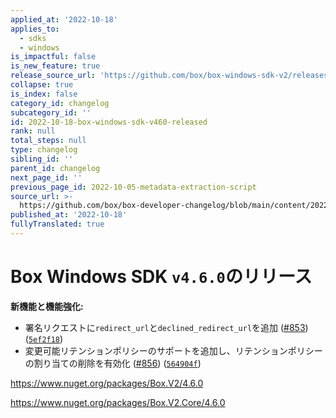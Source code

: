 ```yaml
---
applied_at: '2022-10-18'
applies_to:
  - sdks
  - windows
is_impactful: false
is_new_feature: true
release_source_url: 'https://github.com/box/box-windows-sdk-v2/releases/tag/v4.6.0'
collapse: true
is_index: false
category_id: changelog
subcategory_id: ''
id: 2022-10-18-box-windows-sdk-v460-released
rank: null
total_steps: null
type: changelog
sibling_id: ''
parent_id: changelog
next_page_id: ''
previous_page_id: 2022-10-05-metadata-extraction-script
source_url: >-
  https://github.com/box/box-developer-changelog/blob/main/content/2022/10-18-box-windows-sdk-v460-released.md
published_at: '2022-10-18'
fullyTranslated: true
---
```

# Box Windows SDK `v4.6.0`のリリース

**新機能と機能強化:**

* 署名リクエストに`redirect_url`と`declined_redirect_url`を追加 ([#853][1]) ([`5ef2f18`][2])
* 変更可能リテンションポリシーのサポートを追加し、リテンションポリシーの割り当ての削除を有効化 ([#856][3]) ([`564904f`][4])

<https://www.nuget.org/packages/Box.V2/4.6.0>

<https://www.nuget.org/packages/Box.V2.Core/4.6.0>

[1]: https://github.com/box/box-windows-sdk-v2/issues/853

[2]: https://github.com/box/box-windows-sdk-v2/commit/5ef2f18985d8c3b8e7c0cdba5709785bfb1d5f34

[3]: https://github.com/box/box-windows-sdk-v2/issues/856

[4]: https://github.com/box/box-windows-sdk-v2/commit/564904fa2ce0b1881a2f07b80cc3bb3e648310d0

